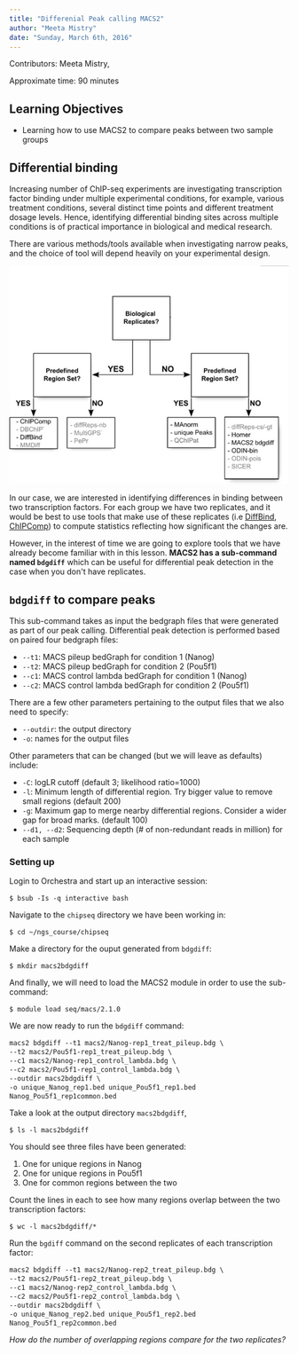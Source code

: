 ```yaml
---
title: "Differenial Peak calling MACS2"
author: "Meeta Mistry"
date: "Sunday, March 6th, 2016"
---
```


Contributors: Meeta Mistry, 

Approximate time: 90 minutes

## Learning Objectives
* Learning how to use MACS2 to compare peaks between two sample groups


## Differential binding 

Increasing number of ChIP-seq experiments are investigating transcription factor binding under multiple experimental conditions, for example, various treatment conditions, several distinct time points and different treatment dosage levels. Hence, identifying differential binding sites across multiple conditions is of practical importance in biological and medical research. 

There are various methods/tools available when investigating narrow peaks, and the choice of tool will depend heavily on your experimental design. 

![diffbind](../img/diff-peaks.png)

In our case, we are interested in identifying differences in binding between two transcription factors. For each group we have two replicates, and it would be best to use tools that make use of these replicates (i.e [DiffBind](http://bioconductor.org/packages/release/bioc/html/DiffBind.html), [ChIPComp](https://www.bioconductor.org/packages/3.3/bioc/html/ChIPComp.html)) to compute statistics reflecting how significant the changes are. 

However, in the interest of time we are going to explore tools that we have already become familiar with in this lesson. **MACS2 has a sub-command named `bdgdiff`** which can be useful for differential peak detection in the case when you don't have replicates.


## `bdgdiff` to compare peaks

This sub-command takes as input the bedgraph files that were generated as part of our peak calling. Differential peak detection is performed based on paired four bedgraph files: 

* `--t1`: MACS pileup bedGraph for condition 1 (Nanog)
* `--t2`: MACS pileup bedGraph for condition 2 (Pou5f1)
* `--c1`: MACS control lambda bedGraph for condition 1 (Nanog)
* `--c2`: MACS control lambda bedGraph for condition 2 (Pou5f1)

There are a few other parameters pertaining to the output files that we also need to specify:

* `--outdir`: the output directory
* `-o`: names for the output files 

Other parameters that can be changed (but we will leave as defaults) include:

* `-C`: logLR cutoff (default 3; likelihood ratio=1000)
* `-l`: Minimum length of differential region. Try bigger value to remove small regions (default 200)
* `-g`: Maximum gap to merge nearby differential regions. Consider a wider gap for broad marks. (default 100)
* `--d1, --d2`: Sequencing depth (# of non-redundant reads in million) for each sample

### Setting up 

Login to Orchestra and start up an interactive session:

	$ bsub -Is -q interactive bash

Navigate to the `chipseq` directory we have been working in:

	$ cd ~/ngs_course/chipseq
	
Make a directory for the ouput generated from `bdgdiff`:

	$ mkdir macs2bdgdiff
	
And finally, we will need to load the MACS2 module in order to use the sub-command:

	$ module load seq/macs/2.1.0
	
We are now ready to run the `bdgdiff` command:

```
macs2 bdgdiff --t1 macs2/Nanog-rep1_treat_pileup.bdg \
--t2 macs2/Pou5f1-rep1_treat_pileup.bdg \
--c1 macs2/Nanog-rep1_control_lambda.bdg \
--c2 macs2/Pou5f1-rep1_control_lambda.bdg \
--outdir macs2bdgdiff \
-o unique_Nanog_rep1.bed unique_Pou5f1_rep1.bed Nanog_Pou5f1_rep1common.bed 
``` 

Take a look at the output directory `macs2bdgdiff`, 

	$ ls -l macs2bdgdiff

You should see three files have been generated:

1. One for unique regions in Nanog
2. One for unique regions in Pou5f1
3. One for common regions between the two

Count the lines in each to see how many regions overlap between the two transcription factors:

	$ wc -l macs2bdgdiff/*
	
Run the `bgdiff` command on the second replicates of each transcription factor:

```
macs2 bdgdiff --t1 macs2/Nanog-rep2_treat_pileup.bdg \
--t2 macs2/Pou5f1-rep2_treat_pileup.bdg \
--c1 macs2/Nanog-rep2_control_lambda.bdg \
--c2 macs2/Pou5f1-rep2_control_lambda.bdg \
--outdir macs2bdgdiff \
-o unique_Nanog_rep2.bed unique_Pou5f1_rep2.bed Nanog_Pou5f1_rep2common.bed
```	
*How do the number of overlapping regions compare for the two replicates?*









